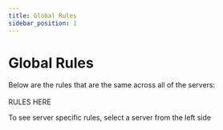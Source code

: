 ```yaml
---
title: Global Rules
sidebar_position: 1
---
```


# Global Rules

Below are the rules that are the same across all of the servers:\
\
RULES HERE

To see server specific rules, select a server from the left side
